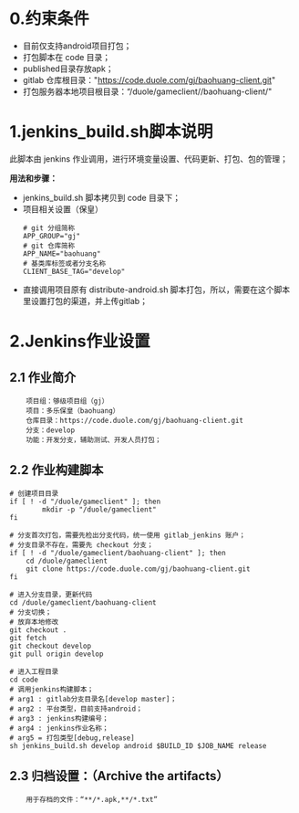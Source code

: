 # 0.约束条件
- 目前仅支持android项目打包；
- 打包脚本在 code 目录；
- published目录存放apk；
- gitlab 仓库根目录："https://code.duole.com/gj/baohuang-client.git"
- 打包服务器本地项目根目录：“/duole/gameclient//baohuang-client/"

# 1.jenkins_build.sh脚本说明
此脚本由 jenkins 作业调用，进行环境变量设置、代码更新、打包、包的管理；

**用法和步骤：**
- jenkins_build.sh 脚本拷贝到 code 目录下；
- 项目相关设置（保皇）
    ```shell
    # git 分组简称
    APP_GROUP="gj"
    # git 仓库简称
    APP_NAME="baohuang"
    # 基类库标签或者分支名称
    CLIENT_BASE_TAG="develop"
    ```
- 直接调用项目原有 distribute-android.sh 脚本打包，所以，需要在这个脚本里设置打包的渠道，并上传gitlab；

# 2.Jenkins作业设置

## 2.1 作业简介
```
    项目组：够级项目组（gj）
    项目：多乐保皇（baohuang）
    仓库目录：https://code.duole.com/gj/baohuang-client.git
    分支：develop
    功能：开发分支，辅助测试、开发人员打包；
```

## 2.2 作业构建脚本
```shell
# 创建项目目录
if [ ! -d "/duole/gameclient" ]; then
        mkdir -p "/duole/gameclient"
fi

# 分支首次打包，需要先检出分支代码，统一使用 gitlab_jenkins 账户；
# 分支目录不存在，需要先 checkout 分支；
if [ ! -d "/duole/gameclient/baohuang-client" ]; then
    cd /duole/gameclient
    git clone https://code.duole.com/gj/baohuang-client.git
fi

# 进入分支目录，更新代码
cd /duole/gameclient/baohuang-client
# 分支切换；
# 放弃本地修改
git checkout .
git fetch
git checkout develop
git pull origin develop

# 进入工程目录
cd code
# 调用jenkins构建脚本；
# arg1 : gitlab分支目录名[develop master]；
# arg2 : 平台类型，目前支持android；
# arg3 : jenkins构建编号；
# arg4 : jenkins作业名称；
# arg5 = 打包类型[debug,release]
sh jenkins_build.sh develop android $BUILD_ID $JOB_NAME release
```

## 2.3 归档设置：（Archive the artifacts）
```
    用于存档的文件：“**/*.apk,**/*.txt”
```